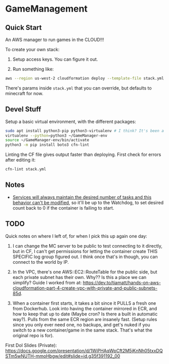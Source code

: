 # GameManagement

## Quick Start

An AWS manager to run games in the CLOUD!!!

To create your own stack:

1) Setup access keys. You can figure it out.

2) Run something like:

```bash
aws --region us-west-2 cloudformation deploy --template-file stack.yml --stack-name STACK_NAME_HERE
```

There's params inside `stack.yml` that you can override, but defaults to minecraft for now.

## Devel Stuff

Setup a basic virtual environment, with the different packages:

```bash
sudo apt install python3-pip python3-virtualenv # I think? It's been a bit since I installed this. Don't use the (pip install virtualenv) version though
virtualenv --python=python3 ~/GameManager-env
source ~/GameManager-env/bin/activate
python3 -m pip install boto3 cfn-lint
```

Linting the CF file gives output faster than deploying. First check for errors after editing it:

```bash
cfn-lint stack.yml
```

## Notes

- [Services will always maintain the desired number of tasks and this behavior can't be modified](https://stackoverflow.com/questions/51701260/how-can-i-do-to-not-let-the-container-restart-in-aws-ecs), so it'll be up to the Watchdog, to set desired count back to 0 if the container is failing to start.

## TODO

Quick notes on where I left of, for when I pick this up again one day:

1) I can change the MC server to be public to test connecting to it directly, but in CF, I can't get permissions for letting the container create THIS SPECIFIC log group figured out. I think once that's in though, you can connect to the world by IP.

2) In the VPC, there's one AWS::EC2::RouteTable for the public side, but each private subnet has their own. Why?? Is this a place we can simplify? Guide I worked from at: <https://dev.to/tiamatt/hands-on-aws-cloudformation-part-4-create-vpc-with-private-and-public-subnets-85d>.

3) When a container first starts, it takes a bit since it PULLS a fresh one from Dockerhub. Look into having the container mirrored in ECR, and how to keep that up to date (Maybe cron? Is there a built in automatic way?). Pulls from the same ECR region are insanely fast. (Setup rules since you only ever need one, no backups, and get's nuked if you switch to a new container/game in the same stack. That's what the original repo is for).

First DoI Slides (Private): https://docs.google.com/presentation/d/1WiPHAqWpCft2M5jKnNh05txxDQSTm5wNUTH-mmoHbgw/edit#slide=id.g35f391192_00
